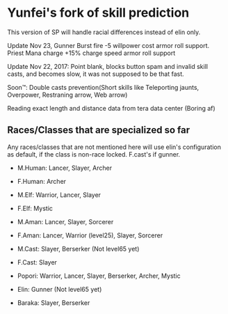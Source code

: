 # Yunfei's fork of skill prediction

This version of SP will handle racial differences instead of elin only.

Update Nov 23, Gunner Burst fire -5 willpower cost armor roll support. Priest Mana charge +15% charge speed armor roll support

Update Nov 22, 2017: Point blank, blocks button spam and invalid skill casts, and becomes slow, it was not supposed to be that fast.


Soon™: Double casts prevention(Short skills like Teleporting jaunts, Overpower, Restraning arrow, Web arrow)

Reading exact length and distance data from tera data center (Boring af)


## Races/Classes that are specialized so far

Any races/classes that are not mentioned here will use elin's configuration as default, if the class is non-race locked. F.cast's if gunner.

- M.Human: Lancer, Slayer, Archer

- F.Human: Archer

- M.Elf: Warrior, Lancer, Slayer

- F.Elf: Mystic

- M.Aman: Lancer, Slayer, Sorcerer

- F.Aman: Lancer, Warrior (level25), Slayer, Sorcerer

- M.Cast: Slayer, Berserker (Not level65 yet)

- F.Cast: Slayer

- Popori: Warrior, Lancer, Slayer, Berserker, Archer, Mystic

- Elin: Gunner (Not level65 yet)

- Baraka: Slayer, Berserker
